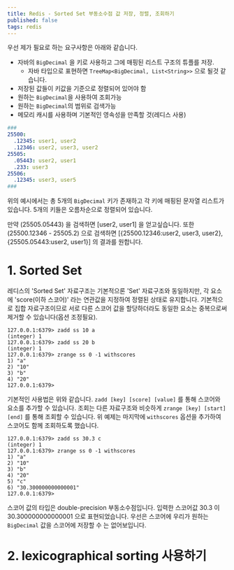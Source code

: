 ```yaml
---
title: Redis - Sorted Set 부동소수점 값 저장, 정렬, 조회하기
published: false
tags: redis
---
```


우선 제가 필요로 하는 요구사항은 아래와 같습니다.

- 자바의 `BigDecimal` 을 키로 사용하고 그에 매핑된 리스트 구조의 튜플를 저장.
  - 자바 타입으로 표현하면 `TreeMap<BigDecimal, List<String>>` 으로 될것 같습니다.
- 저장된 값들이 키값을 기준으로 정렬되어 있어야 함
- 원하는 `BigDecimal`을 사용하여 조회가능
- 원하는 `BigDecimal`의 범위로 검색가능
- 메모리 캐시를 사용하며 기본적인 영속성을 만족할 것(레디스 사용)

```yaml
###
25500:
  .12345: user1, user2
  .12346: user2, user3, user2
25505:
  .05443: user2, user1
  .233: user3
25506:
  .12345: user3, user5
###
```
위의 예시에서는 총 5개의 `BigDecimal` 키가 존재하고 각 키에 매핑된 문자열 리스트가 있습니다.
5개의 키들은 오름차순으로 정렬되어 있습니다.

만약 (25505.05443) 을 검색하면 [user2, user1] 을 얻고싶습니다.
또한 (25500.12346 - 25505.2) 으로 검색하면 [{25500.12346:user2, user3, user2}, {25505.05443:user2, user1}] 의 결과를 원합니다. 

# 1. Sorted Set
레디스의 'Sorted Set' 자료구조는 기본적으론 'Set' 자료구조와 동일하지만, 각 요소에 'score(이하 스코어)' 라는 연관값을 지정하여 정렬된 상태로 유지합니다.
기본적으로 집합 자료구조이므로 서로 다른 스코어 값을 할당하더라도 동일한 요소는 중복으로써 제거할 수 있습니다(옵션 조정필요).

```redis
127.0.0.1:6379> zadd ss 10 a
(integer) 1
127.0.0.1:6379> zadd ss 20 b
(integer) 1
127.0.0.1:6379> zrange ss 0 -1 withscores
1) "a"
2) "10"
3) "b"
4) "20"
127.0.0.1:6379>
```
기본적인 사용법은 위와 같습니다. `zadd [key] [score] [value]` 를 통해 스코어와 요소를 추가할 수 있습니다.
조회는 다른 자료구조와 비슷하게 `zrange [key] [start] [end]` 를 통해 조회할 수 있습니다.
위 예제는 마지막에 `withscores` 옵션을 추가하여 스코어도 함께 조회하도록 했습니다.

```redis
127.0.0.1:6379> zadd ss 30.3 c
(integer) 1
127.0.0.1:6379> zrange ss 0 -1 withscores
1) "a"
2) "10"
3) "b"
4) "20"
5) "c"
6) "30.300000000000001"
127.0.0.1:6379>
```

스코어 값의 타입은 double-precision 부동소수점입니다. 입력한 스코어값 30.3 이 30.300000000000001 으로 표현되었습니다.
우선은 스코어에 우리가 원하는 `BigDecimal` 값을 스코어에 저장할 수 는 없어보입니다.

# 2. lexicographical sorting 사용하기

